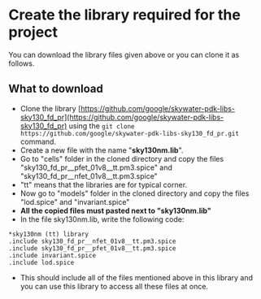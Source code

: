 # Create the library required for the project

You can download the library files given above or you can clone it as follows.

## What to download

- Clone the library [https://github.com/google/skywater-pdk-libs-sky130_fd_pr](https://github.com/google/skywater-pdk-libs-sky130_fd_pr) using the `git clone https://github.com/google/skywater-pdk-libs-sky130_fd_pr.git` command.
- Create a new file with the name "**sky130nm.lib**".
- Go to "cells" folder in the cloned directory and copy the files "sky130_fd_pr__pfet_01v8__tt.pm3.spice" and "sky130_fd_pr__nfet_01v8__tt.pm3.spice"
- "tt" means that the libraries are for typical corner.
- Now go to "models" folder in the cloned directory and copy the files "lod.spice" and "invariant.spice"
- **All the copied files must pasted next to "sky130nm.lib"**
- In the file sky130nm.lib, write the following code:

```
*sky130nm (tt) library
.include sky130_fd_pr__nfet_01v8__tt.pm3.spice
.include sky130_fd_pr__pfet_01v8__tt.pm3.spice
.include invariant.spice
.include lod.spice
```
- This should include all of the files mentioned above in this library and you can use this library to access all these files at once.
